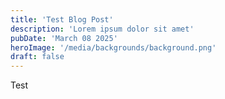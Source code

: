 ```yaml
---
title: 'Test Blog Post'
description: 'Lorem ipsum dolor sit amet'
pubDate: 'March 08 2025'
heroImage: '/media/backgrounds/background.png'
draft: false
---
```


Test